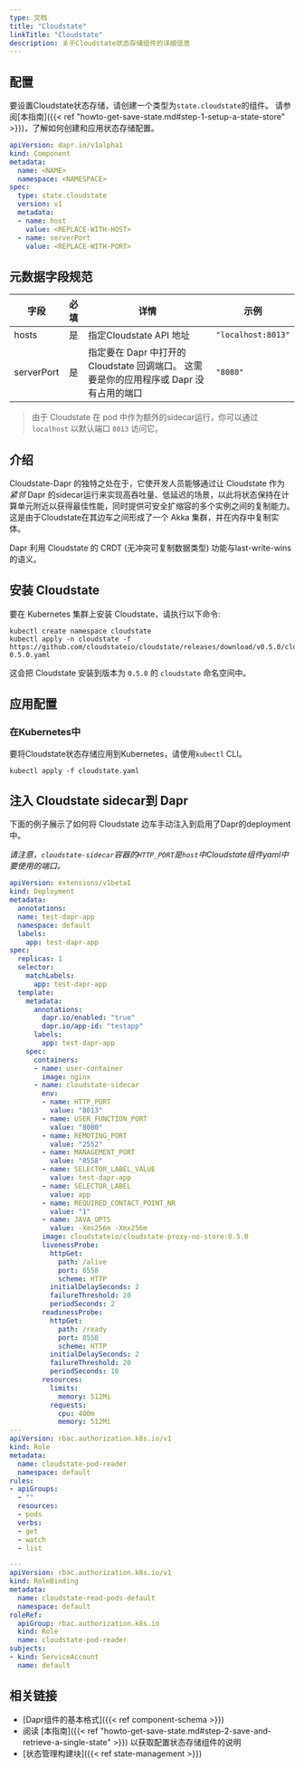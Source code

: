 ```yaml
---
type: 文档
title: "Cloudstate"
linkTitle: "Cloudstate"
description: 关于Cloudstate状态存储组件的详细信息
---
```


## 配置

要设置Cloudstate状态存储，请创建一个类型为`state.cloudstate`的组件。 请参阅[本指南]({{< ref "howto-get-save-state.md#step-1-setup-a-state-store" >}})，了解如何创建和应用状态存储配置。


```yaml
apiVersion: dapr.io/v1alpha1
kind: Component
metadata:
  name: <NAME>
  namespace: <NAMESPACE>
spec:
  type: state.cloudstate
  version: v1
  metadata:
  - name: host
    value: <REPLACE-WITH-HOST>
  - name: serverPort
    value: <REPLACE-WITH-PORT>
```

## 元数据字段规范

| 字段         | 必填 | 详情                                                       | 示例                 |
| ---------- |:--:| -------------------------------------------------------- | ------------------ |
| hosts      | 是  | 指定Cloudstate API 地址                                      | `"localhost:8013"` |
| serverPort | 是  | 指定要在 Dapr 中打开的 Cloudstate 回调端口。 这需要是你的应用程序或 Dapr 没有占用的端口 | `"8080"`           |

> 由于 Cloudstate 在 pod 中作为额外的sidecar运行，你可以通过 `localhost` 以默认端口 `8013` 访问它。

## 介绍

Cloudstate-Dapr 的独特之处在于，它使开发人员能够通过让 Cloudstate 作为 *紧邻* Dapr 的sidecar运行来实现高吞吐量、低延迟的场景，以此将状态保持在计算单元附近以获得最佳性能，同时提供可安全扩缩容的多个实例之间的复制能力。 这是由于Cloudstate在其边车之间形成了一个 Akka 集群，并在内存中复制实体。

Dapr 利用 Cloudstate 的 CRDT (无冲突可复制数据类型) 功能与last-write-wins的语义。

## 安装 Cloudstate

要在 Kubernetes 集群上安装 Cloudstate，请执行以下命令:

```
kubectl create namespace cloudstate
kubectl apply -n cloudstate -f https://github.com/cloudstateio/cloudstate/releases/download/v0.5.0/cloudstate-0.5.0.yaml
```

这会把 Cloudstate 安装到版本为 `0.5.0` 的 `cloudstate` 命名空间中。

## 应用配置

### 在Kubernetes中

要将Cloudstate状态存储应用到Kubernetes，请使用`kubectl` CLI。

```
kubectl apply -f cloudstate.yaml
```

## 注入 Cloudstate sidecar到 Dapr

下面的例子展示了如何将 Cloudstate 边车手动注入到启用了Dapr的deployment中。

*请注意，`cloudstate-sidecar`容器的`HTTP_PORT`是`host`中Cloudstate组件yaml中要使用的端口。*

```yaml
apiVersion: extensions/v1beta1
kind: Deployment
metadata:
  annotations:
  name: test-dapr-app
  namespace: default
  labels:
    app: test-dapr-app
spec:
  replicas: 1
  selector:
    matchLabels:
      app: test-dapr-app
  template:
    metadata:
      annotations:
        dapr.io/enabled: "true"
        dapr.io/app-id: "testapp"
      labels:
        app: test-dapr-app
    spec:
      containers:
      - name: user-container
        image: nginx
      - name: cloudstate-sidecar
        env:
        - name: HTTP_PORT
          value: "8013"
        - name: USER_FUNCTION_PORT
          value: "8080"
        - name: REMOTING_PORT
          value: "2552"
        - name: MANAGEMENT_PORT
          value: "8558"
        - name: SELECTOR_LABEL_VALUE
          value: test-dapr-app
        - name: SELECTOR_LABEL
          value: app
        - name: REQUIRED_CONTACT_POINT_NR
          value: "1"
        - name: JAVA_OPTS
          value: -Xms256m -Xmx256m
        image: cloudstateio/cloudstate-proxy-no-store:0.5.0
        livenessProbe:
          httpGet:
            path: /alive
            port: 8558
            scheme: HTTP
          initialDelaySeconds: 2
          failureThreshold: 20
          periodSeconds: 2
        readinessProbe:
          httpGet:
            path: /ready
            port: 8558
            scheme: HTTP
          initialDelaySeconds: 2
          failureThreshold: 20
          periodSeconds: 10
        resources:
          limits:
            memory: 512Mi
          requests:
            cpu: 400m
            memory: 512Mi
---
apiVersion: rbac.authorization.k8s.io/v1
kind: Role
metadata:
  name: cloudstate-pod-reader
  namespace: default
rules:
- apiGroups:
  - ""
  resources:
  - pods
  verbs:
  - get
  - watch
  - list

---
apiVersion: rbac.authorization.k8s.io/v1
kind: RoleBinding
metadata:
  name: cloudstate-read-pods-default
  namespace: default
roleRef:
  apiGroup: rbac.authorization.k8s.io
  kind: Role
  name: cloudstate-pod-reader
subjects:
- kind: ServiceAccount
  name: default
```

## 相关链接
- [Dapr组件的基本格式]({{< ref component-schema >}})
- 阅读 [本指南]({{< ref "howto-get-save-state.md#step-2-save-and-retrieve-a-single-state" >}}) 以获取配置状态存储组件的说明
- [状态管理构建块]({{< ref state-management >}})
